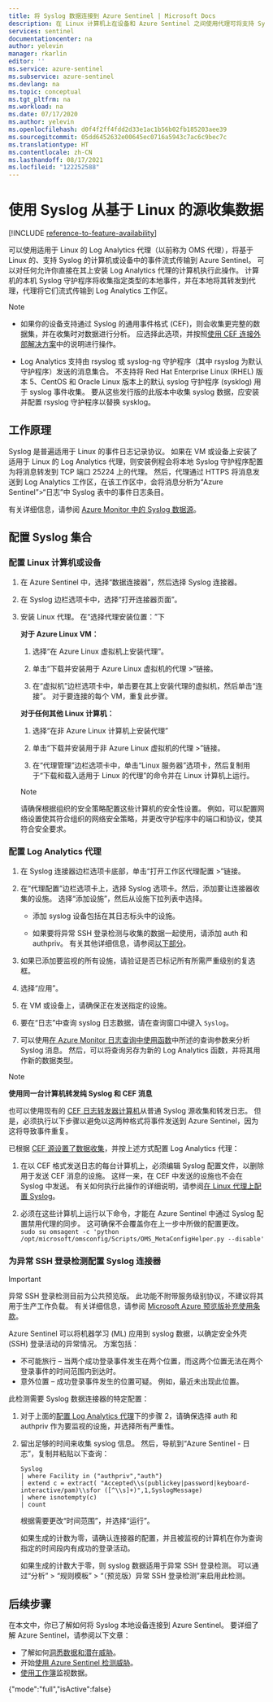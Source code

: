 ```yaml
---
title: 将 Syslog 数据连接到 Azure Sentinel | Microsoft Docs
description: 在 Linux 计算机上在设备和 Azure Sentinel 之间使用代理可将支持 Syslog 的任何计算机或设备连接到 Azure Sentinel。
services: sentinel
documentationcenter: na
author: yelevin
manager: rkarlin
editor: ''
ms.service: azure-sentinel
ms.subservice: azure-sentinel
ms.devlang: na
ms.topic: conceptual
ms.tgt_pltfrm: na
ms.workload: na
ms.date: 07/17/2020
ms.author: yelevin
ms.openlocfilehash: d0f4f2ff4fdd2d33e1ac1b56b02fb185203aee39
ms.sourcegitcommit: 05dd6452632e00645ec0716a5943c7ac6c9bec7c
ms.translationtype: HT
ms.contentlocale: zh-CN
ms.lasthandoff: 08/17/2021
ms.locfileid: "122252588"
---
```

# <a name="collect-data-from-linux-based-sources-using-syslog"></a>使用 Syslog 从基于 Linux 的源收集数据

[!INCLUDE [reference-to-feature-availability](includes/reference-to-feature-availability.md)]

可以使用适用于 Linux 的 Log Analytics 代理（以前称为 OMS 代理），将基于 Linux 的、支持 Syslog 的计算机或设备中的事件流式传输到 Azure Sentinel。 可以对任何允许你直接在其上安装 Log Analytics 代理的计算机执行此操作。 计算机的本机 Syslog 守护程序将收集指定类型的本地事件，并在本地将其转发到代理，代理将它们流式传输到 Log Analytics 工作区。

> [!NOTE]
> - 如果你的设备支持通过 Syslog 的通用事件格式 (CEF)，则会收集更完整的数据集，并在收集时对数据进行分析。 应选择此选项，并按照[使用 CEF 连接外部解决方案](connect-common-event-format.md)中的说明进行操作。
>
> - Log Analytics 支持由 rsyslog 或 syslog-ng 守护程序（其中 rsyslog 为默认守护程序）发送的消息集合。  不支持将 Red Hat Enterprise Linux (RHEL) 版本 5、CentOS 和 Oracle Linux 版本上的默认 syslog 守护程序 (sysklog) 用于 syslog 事件收集。 要从这些发行版的此版本中收集 syslog 数据，应安装并配置 rsyslog 守护程序以替换 sysklog。

## <a name="how-it-works"></a>工作原理

Syslog 是普遍适用于 Linux 的事件日志记录协议。 如果在 VM 或设备上安装了适用于 Linux 的 Log Analytics 代理，则安装例程会将本地 Syslog 守护程序配置为将消息转发到 TCP 端口 25224 上的代理。 然后，代理通过 HTTPS 将消息发送到 Log Analytics 工作区，在该工作区中，会将消息分析为“Azure Sentinel”>“日志”中 Syslog 表中的事件日志条目。

有关详细信息，请参阅 [Azure Monitor 中的 Syslog 数据源](../azure-monitor/agents/data-sources-syslog.md)。

## <a name="configure-syslog-collection"></a>配置 Syslog 集合

### <a name="configure-your-linux-machine-or-appliance"></a>配置 Linux 计算机或设备

1. 在 Azure Sentinel 中，选择“数据连接器”，然后选择 Syslog 连接器。 

1. 在 Syslog 边栏选项卡中，选择“打开连接器页面”。 

1. 安装 Linux 代理。 在“选择代理安装位置：”下
    
    **对于 Azure Linux VM：**
      
    1. 选择“在 Azure Linux 虚拟机上安装代理”。
    
    1. 单击“下载并安装用于 Azure Linux 虚拟机的代理 >”链接。 
    
    1. 在“虚拟机”边栏选项卡中，单击要在其上安装代理的虚拟机，然后单击“连接”。  对于要连接的每个 VM，重复此步骤。
    
    **对于任何其他 Linux 计算机：**

    1. 选择“在非 Azure Linux 计算机上安装代理”

    1. 单击“下载并安装用于非 Azure Linux 虚拟机的代理 >”链接。 

    1. 在“代理管理”边栏选项卡中，单击“Linux 服务器”选项卡，然后复制用于“下载和载入适用于 Linux 的代理”的命令并在 Linux 计算机上运行。   
    
   > [!NOTE]
   > 请确保根据组织的安全策略配置这些计算机的安全性设置。 例如，可以配置网络设置使其符合组织的网络安全策略，并更改守护程序中的端口和协议，使其符合安全要求。

### <a name="configure-the-log-analytics-agent"></a>配置 Log Analytics 代理

1. 在 Syslog 连接器边栏选项卡底部，单击“打开工作区代理配置 >”链接。

1. 在“代理配置”边栏选项卡上，选择 Syslog 选项卡。然后，添加要让连接器收集的设施。  选择“添加设施”，然后从设施下拉列表中选择。
    
    - 添加 syslog 设备包括在其日志标头中的设施。 
    
    - 如果要将异常 SSH 登录检测与收集的数据一起使用，请添加 auth 和 authpriv。  有关其他详细信息，请参阅[以下部分](#configure-the-syslog-connector-for-anomalous-ssh-login-detection)。

1. 如果已添加要监视的所有设施，请验证是否已标记所有所需严重级别的复选框。

1. 选择“应用”。 

1. 在 VM 或设备上，请确保正在发送指定的设施。

1. 要在“日志”中查询 syslog 日志数据，请在查询窗口中键入 `Syslog`。

1. 可以使用[在 Azure Monitor 日志查询中使用函数](../azure-monitor/logs/functions.md)中所述的查询参数来分析 Syslog 消息。 然后，可以将查询另存为新的 Log Analytics 函数，并将其用作新的数据类型。

> [!NOTE]
> **使用同一台计算机转发纯 Syslog 和 CEF 消息**
>
> 也可以使用现有的 [CEF 日志转发器计算机](connect-cef-agent.md)从普通 Syslog 源收集和转发日志。 但是，必须执行以下步骤以避免以这两种格式将事件发送到 Azure Sentinel，因为这将导致事件重复。
>
>    已根据 [CEF 源设置了数据收集](connect-common-event-format.md)，并按上述方式配置 Log Analytics 代理：
>
> 1. 在以 CEF 格式发送日志的每台计算机上，必须编辑 Syslog 配置文件，以删除用于发送 CEF 消息的设施。 这样一来，在 CEF 中发送的设施也不会在 Syslog 中发送。 有关如何执行此操作的详细说明，请参阅[在 Linux 代理上配置 Syslog](../azure-monitor/agents/data-sources-syslog.md#configure-syslog-on-linux-agent)。
>
> 1. 必须在这些计算机上运行以下命令，才能在 Azure Sentinel 中通过 Syslog 配置禁用代理的同步。 这可确保不会覆盖你在上一步中所做的配置更改。<br>
> `sudo su omsagent -c 'python /opt/microsoft/omsconfig/Scripts/OMS_MetaConfigHelper.py --disable'`

### <a name="configure-the-syslog-connector-for-anomalous-ssh-login-detection"></a>为异常 SSH 登录检测配置 Syslog 连接器

> [!IMPORTANT]
> 异常 SSH 登录检测目前为公共预览版。
> 此功能不附带服务级别协议，不建议将其用于生产工作负载。
> 有关详细信息，请参阅 [Microsoft Azure 预览版补充使用条款](https://azure.microsoft.com/support/legal/preview-supplemental-terms/)。

Azure Sentinel 可以将机器学习 (ML) 应用到 syslog 数据，以确定安全外壳 (SSH) 登录活动的异常情况。 方案包括：

- 不可能旅行 – 当两个成功登录事件发生在两个位置，而这两个位置无法在两个登录事件的时间范围内到达时。
- 意外位置 – 成功登录事件发生的位置可疑。 例如，最近未出现此位置。
 
此检测需要 Syslog 数据连接器的特定配置： 

1. 对于上面的[配置 Log Analytics 代理](#configure-the-log-analytics-agent)下的步骤 2，请确保选择 auth 和 authpriv 作为要监视的设施，并选择所有严重性。  

2. 留出足够的时间来收集 syslog 信息。 然后，导航到“Azure Sentinel - 日志”，复制并粘贴以下查询：
    
    ```kusto
    Syslog
    | where Facility in ("authpriv","auth")
    | extend c = extract( "Accepted\\s(publickey|password|keyboard-interactive/pam)\\sfor ([^\\s]+)",1,SyslogMessage)
    | where isnotempty(c)
    | count 
    ```
    
    根据需要更改“时间范围”，并选择“运行”。 
    
    如果生成的计数为零，请确认连接器的配置，并且被监视的计算机在你为查询指定的时间段内有成功的登录活动。
    
    如果生成的计数大于零，则 syslog 数据适用于异常 SSH 登录检测。 可以通过“分析” >  “规则模板” > “（预览版）异常 SSH 登录检测”来启用此检测。  

## <a name="next-steps"></a>后续步骤
在本文中，你已了解如何将 Syslog 本地设备连接到 Azure Sentinel。 要详细了解 Azure Sentinel，请参阅以下文章：
- 了解如何[洞悉数据和潜在威胁](get-visibility.md)。
- 开始[使用 Azure Sentinel 检测威胁](detect-threats-built-in.md)。
- [使用工作簿](monitor-your-data.md)监视数据。

{"mode":"full","isActive":false}